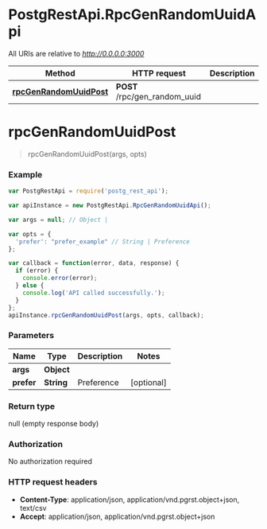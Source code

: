 # PostgRestApi.RpcGenRandomUuidApi

All URIs are relative to *http://0.0.0.0:3000*

Method | HTTP request | Description
------------- | ------------- | -------------
[**rpcGenRandomUuidPost**](RpcGenRandomUuidApi.md#rpcGenRandomUuidPost) | **POST** /rpc/gen_random_uuid | 


<a name="rpcGenRandomUuidPost"></a>
# **rpcGenRandomUuidPost**
> rpcGenRandomUuidPost(args, opts)



### Example
```javascript
var PostgRestApi = require('postg_rest_api');

var apiInstance = new PostgRestApi.RpcGenRandomUuidApi();

var args = null; // Object | 

var opts = { 
  'prefer': "prefer_example" // String | Preference
};

var callback = function(error, data, response) {
  if (error) {
    console.error(error);
  } else {
    console.log('API called successfully.');
  }
};
apiInstance.rpcGenRandomUuidPost(args, opts, callback);
```

### Parameters

Name | Type | Description  | Notes
------------- | ------------- | ------------- | -------------
 **args** | **Object**|  | 
 **prefer** | **String**| Preference | [optional] 

### Return type

null (empty response body)

### Authorization

No authorization required

### HTTP request headers

 - **Content-Type**: application/json, application/vnd.pgrst.object+json, text/csv
 - **Accept**: application/json, application/vnd.pgrst.object+json


